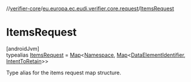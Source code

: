 //[verifier-core](../../../index.md)/[eu.europa.ec.eudi.verifier.core.request](../index.md)/[ItemsRequest](index.md)

# ItemsRequest

[androidJvm]\
typealias [ItemsRequest](index.md) = [Map](https://kotlinlang.org/api/latest/jvm/stdlib/kotlin-stdlib/kotlin.collections/-map/index.html)&lt;[Namespace](../../eu.europa.ec.eudi.verifier.core/-namespace/index.md), [Map](https://kotlinlang.org/api/latest/jvm/stdlib/kotlin-stdlib/kotlin.collections/-map/index.html)&lt;[DataElementIdentifier](../../eu.europa.ec.eudi.verifier.core/-data-element-identifier/index.md), [IntentToRetain](../-intent-to-retain/index.md)&gt;&gt;

Type alias for the items request map structure.
